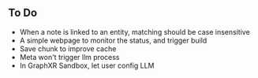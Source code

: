 ## To Do

* When a note is linked to an entity, matching should be case insensitive
* A simple webpage to monitor the status, and trigger build
* Save chunk to improve cache
* Meta won't trigger llm process
* In GraphXR Sandbox, let user config LLM

